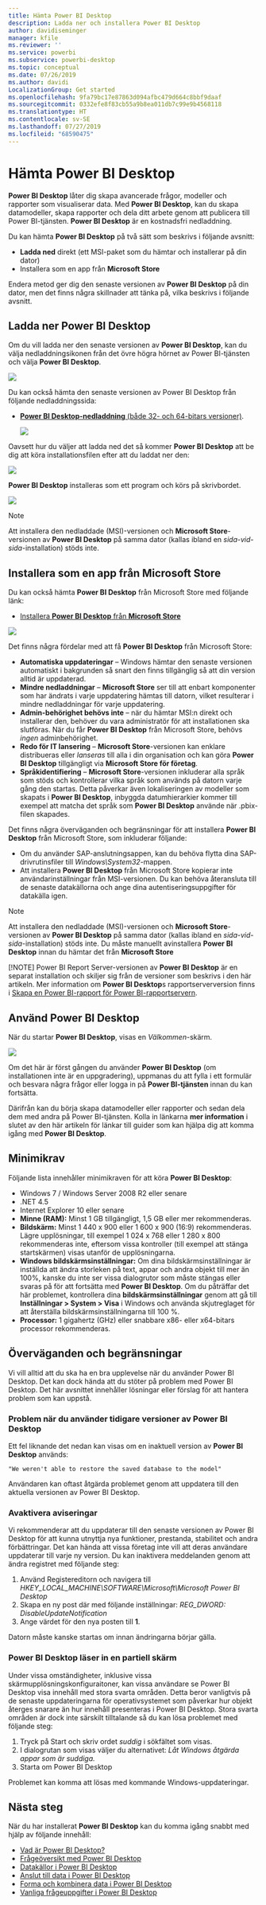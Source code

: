 ```yaml
---
title: Hämta Power BI Desktop
description: Ladda ner och installera Power BI Desktop
author: davidiseminger
manager: kfile
ms.reviewer: ''
ms.service: powerbi
ms.subservice: powerbi-desktop
ms.topic: conceptual
ms.date: 07/26/2019
ms.author: davidi
LocalizationGroup: Get started
ms.openlocfilehash: 9fa79bc17e87863d094afbc479d664c8bbf9daaf
ms.sourcegitcommit: 0332efe8f83cb55a9b8ea011db7c99e9b4568118
ms.translationtype: HT
ms.contentlocale: sv-SE
ms.lasthandoff: 07/27/2019
ms.locfileid: "68590475"
---
```

# <a name="get-power-bi-desktop"></a>Hämta Power BI Desktop
**Power BI Desktop** låter dig skapa avancerade frågor, modeller och rapporter som visualiserar data. Med **Power BI Desktop**, kan du skapa datamodeller, skapa rapporter och dela ditt arbete genom att publicera till Power BI-tjänsten.  **Power BI Desktop** är en kostnadsfri nedladdning.

Du kan hämta **Power BI Desktop** på två sätt som beskrivs i följande avsnitt:

* **Ladda ned** direkt (ett MSI-paket som du hämtar och installerar på din dator)
* Installera som en app från **Microsoft Store**

Endera metod ger dig den senaste versionen av **Power BI Desktop** på din dator, men det finns några skillnader att tänka på, vilka beskrivs i följande avsnitt.

## <a name="download-power-bi-desktop"></a>Ladda ner Power BI Desktop
Om du vill ladda ner den senaste versionen av **Power BI Desktop**, kan du välja nedladdningsikonen från det övre högra hörnet av Power BI-tjänsten och välja **Power BI Desktop**.

![](media/desktop-get-the-desktop/getpbid_downloads.png)

Du kan också hämta den senaste versionen av Power BI Desktop från följande nedladdningssida:

* [**Power BI Desktop-nedladdning** (både 32- och 64-bitars versioner)](https://powerbi.microsoft.com/desktop).
  
  [![](media/service-admin-power-bi-security/PBI_Security_01.png)](https://powerbi.microsoft.com/desktop)

Oavsett hur du väljer att ladda ned det så kommer **Power BI Desktop** att be dig att köra installationsfilen efter att du laddat ner den:

![](media/desktop-get-the-desktop/getpbid_3.png)

**Power BI Desktop** installeras som ett program och körs på skrivbordet.

![](media/desktop-get-the-desktop/designer_gsg_install.png)

> [!NOTE]
> Att installera den nedladdade (MSI)-versionen och **Microsoft Store**-versionen av **Power BI Desktop** på samma dator (kallas ibland en *sida-vid-sida*-installation) stöds inte.
> 
> 

## <a name="install-as-an-app-from-the-microsoft-store"></a>Installera som en app från Microsoft Store
Du kan också hämta **Power BI Desktop** från Microsoft Store med följande länk:

* [Installera **Power BI Desktop** från **Microsoft Store**](http://aka.ms/pbidesktopstore)

![](media/desktop-get-the-desktop/getpbid_04.png)

Det finns några fördelar med att få **Power BI Desktop** från Microsoft Store:

* **Automatiska uppdateringar** – Windows hämtar den senaste versionen automatiskt i bakgrunden så snart den finns tillgänglig så att din version alltid är uppdaterad.
* **Mindre nedladdningar** – **Microsoft Store** ser till att enbart komponenter som har ändrats i varje uppdatering hämtas till datorn, vilket resulterar i mindre nedladdningar för varje uppdatering.
* **Admin-behörighet behövs inte** – när du hämtar MSI:n direkt och installerar den, behöver du vara administratör för att installationen ska slutföras. När du får **Power BI Desktop** från Microsoft Store, behövs *ingen* adminbehörighet.
* **Redo för IT lansering** – **Microsoft Store**-versionen kan enklare distribueras eller *lanseras* till alla i din organisation och kan göra **Power BI Desktop** tillgängligt via **Microsoft Store för företag**.
* **Språkidentifiering** – **Microsoft Store**-versionen inkluderar alla språk som stöds och kontrollerar vilka språk som används på datorn varje gång den startas. Detta påverkar även lokaliseringen av modeller som skapats i **Power BI Desktop**, inbyggda datumhierarkier kommer till exempel att matcha det språk som **Power BI Desktop** använde när .pbix-filen skapades.

Det finns några överväganden och begränsningar för att installera **Power BI Desktop** från Microsoft Store, som inkluderar följande:

* Om du använder SAP-anslutningsappen, kan du behöva flytta dina SAP-drivrutinsfiler till *Windows\System32*-mappen.
* Att installera **Power BI Desktop** från Microsoft Store kopierar inte användarinställningar från MSI-versionen. Du kan behöva återansluta till de senaste datakällorna och ange dina autentiseringsuppgifter för datakälla igen. 

> [!NOTE]
> Att installera den nedladdade (MSI)-versionen och **Microsoft Store**-versionen av **Power BI Desktop** på samma dator (kallas ibland en *sida-vid-sida*-installation) stöds inte. Du måste manuellt avinstallera **Power BI Desktop** innan du hämtar det från **Microsoft Store**
> 
> [!NOTE]
> Power BI Report Server-versionen av **Power BI Desktop** är en separat installation och skiljer sig från de versioner som beskrivs i den här artikeln. Mer information om **Power BI Desktop**s rapportserverversion finns i [Skapa en Power BI-rapport för Power BI-rapportservern](report-server/quickstart-create-powerbi-report.md).
> 
> 

## <a name="using-power-bi-desktop"></a>Använd Power BI Desktop
När du startar **Power BI Desktop**, visas en *Välkommen*-skärm.

![](media/desktop-get-the-desktop/getpbid_05.png)

Om det här är först gången du använder **Power BI Desktop** (om installationen inte är en uppgradering), uppmanas du att fylla i ett formulär och besvara några frågor eller logga in på **Power BI-tjänsten** innan du kan fortsätta.

Därifrån kan du börja skapa datamodeller eller rapporter och sedan dela dem med andra på Power BI-tjänsten. Kolla in länkarna **mer information** i slutet av den här artikeln för länkar till guider som kan hjälpa dig att komma igång med **Power BI Desktop**.

## <a name="minimum-requirements"></a>Minimikrav
Följande lista innehåller minimikraven för att köra **Power BI Desktop**:

* Windows 7 / Windows Server 2008 R2 eller senare
* .NET 4.5
* Internet Explorer 10 eller senare
* **Minne (RAM):** Minst 1 GB tillgängligt, 1,5 GB eller mer rekommenderas.
* **Bildskärm:** Minst 1 440 x 900 eller 1 600 x 900 (16:9) rekommenderas. Lägre upplösningar, till exempel 1 024 x 768 eller 1 280 x 800 rekommenderas inte, eftersom vissa kontroller (till exempel att stänga startskärmen) visas utanför de upplösningarna.
* **Windows bildskärmsinställningar:** Om dina bildskärmsinställningar är inställda att ändra storleken på text, appar och andra objekt till mer än 100%, kanske du inte ser vissa dialogrutor som måste stängas eller svaras på för att fortsätta med **Power BI Desktop**. Om du påträffar det här problemet, kontrollera dina **bildskärmsinställningar** genom att gå till **Inställningar > System > Visa** i Windows och använda skjutreglaget för att återställa bildskärmsinställningarna till 100 %.
* **Processor:** 1 gigahertz (GHz) eller snabbare x86- eller x64-bitars processor rekommenderas.

## <a name="considerations-and-limitations"></a>Överväganden och begränsningar

Vi vill alltid att du ska ha en bra upplevelse när du använder Power BI Desktop. Det kan dock hända att du stöter på problem med Power BI Desktop. Det här avsnittet innehåller lösningar eller förslag för att hantera problem som kan uppstå. 

### <a name="issues-when-using-previous-releases-of-power-bi-desktop"></a>Problem när du använder tidigare versioner av Power BI Desktop

Ett fel liknande det nedan kan visas om en inaktuell version av **Power BI Desktop** används: 

    "We weren't able to restore the saved database to the model" 

Användaren kan oftast åtgärda problemet genom att uppdatera till den aktuella versionen av Power BI Desktop.

### <a name="disabling-notifications"></a>Avaktivera aviseringar
Vi rekommenderar att du uppdaterar till den senaste versionen av Power BI Desktop för att kunna utnyttja nya funktioner, prestanda, stabilitet och andra förbättringar. Det kan hända att vissa företag inte vill att deras användare uppdaterar till varje ny version. Du kan inaktivera meddelanden genom att ändra registret med följande steg:

1. Använd Registereditorn och navigera till *HKEY_LOCAL_MACHINE\SOFTWARE\Microsoft\Microsoft Power BI Desktop*
2. Skapa en ny post där med följande inställningar: *REG_DWORD: DisableUpdateNotification*
3. Ange värdet för den nya posten till **1**.

Datorn måste kanske startas om innan ändringarna börjar gälla.

### <a name="power-bi-desktop-loads-with-a-partial-screen"></a>Power BI Desktop läser in en partiell skärm

Under vissa omständigheter, inklusive vissa skärmupplösningskonfiguraitoner, kan vissa användare se Power BI Desktop visa innehåll med stora svarta områden. Detta beror vanligtvis på de senaste uppdateringarna för operativsystemet som påverkar hur objekt återges snarare än hur innehåll presenteras i Power BI Desktop. Stora svarta områden är dock inte särskilt tilltalande så du kan lösa problemet med följande steg:

1. Tryck på Start och skriv ordet *suddig* i sökfältet som visas.
2. I dialogrutan som visas väljer du alternativet: *Låt Windows åtgärda appar som är suddiga.*
3. Starta om Power BI Desktop

Problemet kan komma att lösas med kommande Windows-uppdateringar. 
 

## <a name="next-steps"></a>Nästa steg
När du har installerat **Power BI Desktop** kan du komma igång snabbt med hjälp av följande innehåll:

* [Vad är Power BI Desktop?](desktop-what-is-desktop.md)
* [Frågeöversikt med Power BI Desktop](desktop-query-overview.md)
* [Datakällor i Power BI Desktop](desktop-data-sources.md)
* [Anslut till data i Power BI Desktop](desktop-connect-to-data.md)
* [Forma och kombinera data i Power BI Desktop](desktop-shape-and-combine-data.md)
* [Vanliga frågeuppgifter i Power BI Desktop](desktop-common-query-tasks.md)   

